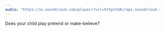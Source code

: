 ```yaml
---
audio: "https://w.soundcloud.com/player/?url=https%3A//api.soundcloud.com/tracks/1470793336%3Fsecret_token%3Ds-wI608yJHsSy&color=%23ff5500&auto_play=true&hide_related=false&show_comments=true&show_user=true&show_reposts=false&show_teaser=true&visual=true"
---
```


Does your child play pretend or make-believe?